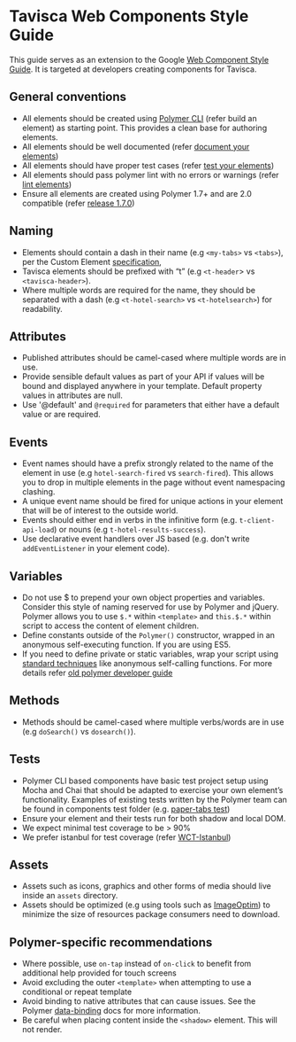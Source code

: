 # Tavisca Web Components Style Guide

This guide serves as an extension to the Google [Web Component Style Guide](https://github.com/GoogleWebComponents/style-guide). It is targeted at developers creating components for Tavisca.

## General conventions

* All elements should be created using [Polymer CLI](https://www.polymer-project.org/1.0/start/first-element/intro) (refer build an element) as starting point. This provides a clean base for authoring elements.
*	All elements should be well documented (refer [document your elements](https://www.polymer-project.org/1.0/docs/tools/documentation))
*	All elements should have proper test cases (refer [test your elements](https://www.polymer-project.org/1.0/docs/tools/tests))
*	All elements should pass polymer lint with no errors or warnings (refer [lint elements](https://www.polymer-project.org/1.0/docs/tools/polymer-cli))
*	Ensure all elements are created using Polymer 1.7+ and are 2.0 compatible (refer [release 1.7.0](https://www.polymer-project.org/1.0/blog/2016-10-03-1.7-release.html))

## Naming

* Elements should contain a dash in their name (e.g `<my-tabs>` vs `<tabs>`), per the Custom Element [specification](http://w3c.github.io/webcomponents/spec/custom/#concepts),
* Tavisca elements should be prefixed with “t” (e.g `<t-header`> vs `<tavisca-header>`).
* Where multiple words are required for the name, they should be separated with a dash (e.g `<t-hotel-search>` vs `<t-hotelsearch>`) for readability.

## Attributes

* Published attributes should be camel-cased where multiple words are in use.
* Provide sensible default values as part of your API if values will be bound and displayed anywhere in your template. Default property values in attributes are null.
* Use '@default' and `@required` for parameters that either have a default value or are required.


## Events

* Event names should have a prefix strongly related to the name of the element in use (e.g `hotel-search-fired` vs `search-fired`). This allows you to drop in multiple elements in the page without event namespacing clashing.
* A unique event name should be fired for unique actions in your element that will be of interest to the outside world.
* Events should either end in verbs in the infinitive form (e.g. `t-client-api-load`) or nouns (e.g `t-hotel-results-success`).
* Use declarative event handlers over JS based (e.g. don't write `addEventListener` in your element code).

## Variables

* Do not use $ to prepend your own object properties and variables. Consider this style of naming reserved for use by Polymer and jQuery. Polymer allows you to use `$.*` within `<template>` and `this.$.*` within script to access the content of element children.
* Define constants outside of the `Polymer()` constructor, wrapped in an anonymous self-executing function. If you are using ES5.
* If you need to define private or static variables, wrap your script using [standard techniques](http://www.polymer-project.org/docs/polymer/polymer.html#static) like anonymous self-calling functions. For more details refer [old polymer developer guide](https://docs-05-dot-polymer-project.appspot.com/0.5/docs/polymer/polymer.html#static)

## Methods

* Methods should be camel-cased where multiple verbs/words are in use (e.g `doSearch()` vs `dosearch()`).

## Tests

* Polymer CLI based components have basic test project setup using Mocha and Chai that should be adapted to exercise your own element’s functionality. Examples of existing tests written by the Polymer team can be found in components test folder (e.g. [paper-tabs test](https://github.com/PolymerElements/paper-tabs/tree/master/test))
* Ensure your element and their tests run for both shadow and local DOM.
* We expect minimal test coverage to be > 90%
*	We prefer istanbul for test coverage (refer [WCT-Istanbul](https://github.com/thedeeno/web-component-tester-istanbul))

## Assets

* Assets such as icons, graphics and other forms of media should live inside an `assets` directory.
* Assets should be optimized (e.g using tools such as [ImageOptim](https://imageoptim.com/)) to minimize the size of resources package consumers need to download.

## Polymer-specific recommendations

* Where possible, use `on-tap` instead of `on-click` to benefit from additional help provided for touch screens
* Avoid excluding the outer `<template>` when attempting to use a conditional or repeat template
* Avoid binding to native attributes that can cause issues. See the Polymer [data-binding](https://www.polymer-project.org/1.0/docs/devguide/data-binding) docs for more information.
* Be careful when placing content inside the `<shadow>` element. This will not render.
